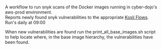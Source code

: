 A workflow to run snyk scans of the Docker images running in cyber-dojo's aws-prod environment.  
Reports newly found snyk vulnerabilities to the appropriate [Kosli Flows](https://app.kosli.com/cyber-dojo/flows/).  
Run's daily at 09:00

When new vulnerabilities are found run the print_all_base_images.sh
script to help locate where, in the base image hierarchy, the vulnerabilities
have been found.